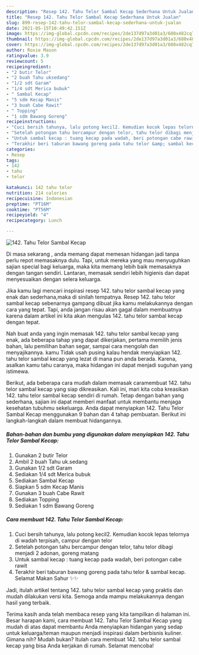 ```yaml
---
description: "Resep 142. Tahu Telor Sambal Kecap Sederhana Untuk Jualan"
title: "Resep 142. Tahu Telor Sambal Kecap Sederhana Untuk Jualan"
slug: 899-resep-142-tahu-telor-sambal-kecap-sederhana-untuk-jualan
date: 2021-05-15T10:49:42.151Z
image: https://img-global.cpcdn.com/recipes/2de137d97a3d01a3/680x482cq70/142-tahu-telor-sambal-kecap-foto-resep-utama.jpg
thumbnail: https://img-global.cpcdn.com/recipes/2de137d97a3d01a3/680x482cq70/142-tahu-telor-sambal-kecap-foto-resep-utama.jpg
cover: https://img-global.cpcdn.com/recipes/2de137d97a3d01a3/680x482cq70/142-tahu-telor-sambal-kecap-foto-resep-utama.jpg
author: Roxie Mason
ratingvalue: 3.9
reviewcount: 5
recipeingredient:
- "2 butir Telor"
- "2 buah Tahu uksedang"
- "1/2 sdt Garam"
- "1/4 sdt Merica bubuk"
- " Sambal Kecap"
- "5 sdm Kecap Manis"
- "3 buah Cabe Rawit"
- " Topping"
- "1 sdm Bawang Goreng"
recipeinstructions:
- "Cuci bersih tahunya, lalu potong kecil2. Kemudian kocok lepas telornya di wadah terpisah, campur dengan telor"
- "Setelah potongan tahu bercampur dengan telor, tahu telor dibagi menjadi 2 adonan, goreng matang"
- "Untuk sambal kecap : tuang kecap pada wadah, beri potongan cabe rawit"
- "Terakhir beri taburan bawang goreng pada tahu telor &amp; sambal kecap. Selamat Makan Sahur ✨✨"
categories:
- Resep
tags:
- 142
- tahu
- telor

katakunci: 142 tahu telor 
nutrition: 214 calories
recipecuisine: Indonesian
preptime: "PT16M"
cooktime: "PT56M"
recipeyield: "4"
recipecategory: Lunch

---
```



![142. Tahu Telor Sambal Kecap](https://img-global.cpcdn.com/recipes/2de137d97a3d01a3/680x482cq70/142-tahu-telor-sambal-kecap-foto-resep-utama.jpg)

Di masa  sekarang , anda memang dapat memesan hidangan jadi tanpa perlu repot memasaknya dulu. Tapi, untuk mereka yang mau menyuguhkan sajian special bagi keluarga, maka kita memang lebih baik memasaknya dengan tangan sendiri. Lantaran, memasak sendiri lebih higienis dan dapat menyesuaikan dengan selera keluarga.

Jika kamu lagi mencari inspirasi resep 142. tahu telor sambal kecap yang enak dan sederhana,maka di sinilah tempatnya. Resep 142. tahu telor sambal kecap  sebenarnya gampang dibuat jika kamu melakukannya dengan cara yang tepat. Tapi, anda jangan risau akan gagal dalam membuatnya 
karena dalam artikel ini kita akan mengulas 142. tahu telor sambal kecap dengan tepat.  



Nah buat anda yang ingin memasak 142. tahu telor sambal kecap yang enak, ada beberapa tahap yang dapat dikerjakan, pertama memilih jenis bahan, lalu pemilihan bahan segar, sampai cara mengolah dan menyajikannya. kamu Tidak usah pusing kalau hendak menyiapkan 142. tahu telor sambal kecap yang lezat di mana pun anda berada. Karena, asalkan kamu  tahu caranya, maka hidangan ini dapat menjadi suguhan yang istimewa.

Berikut, ada beberapa cara mudah dalam memasak caramembuat 142. tahu telor sambal kecap yang siap dikreasikan. Kali ini, mari kita coba kreasikan 142. tahu telor sambal kecap sendiri di rumah. Tetap dengan bahan yang sederhana, sajian ini dapat memberi manfaat untuk membantu menjaga kesehatan tubuhmu sekeluarga. Anda dapat menyiapkan 142. Tahu Telor Sambal Kecap menggunakan 9 bahan dan 4 tahap pembuatan. Berikut ini langkah-langkah dalam membuat hidangannya.

<!--inarticleads1-->

##### Bahan-bahan dan bumbu yang digunakan dalam menyiapkan 142. Tahu Telor Sambal Kecap:

1. Gunakan 2 butir Telor
1. Ambil 2 buah Tahu uk.sedang
1. Gunakan 1/2 sdt Garam
1. Sediakan 1/4 sdt Merica bubuk
1. Sediakan  Sambal Kecap
1. Siapkan 5 sdm Kecap Manis
1. Gunakan 3 buah Cabe Rawit
1. Sediakan  Topping
1. Sediakan 1 sdm Bawang Goreng




<!--inarticleads2-->

##### Cara membuat 142. Tahu Telor Sambal Kecap:

1. Cuci bersih tahunya, lalu potong kecil2. Kemudian kocok lepas telornya di wadah terpisah, campur dengan telor
1. Setelah potongan tahu bercampur dengan telor, tahu telor dibagi menjadi 2 adonan, goreng matang
1. Untuk sambal kecap : tuang kecap pada wadah, beri potongan cabe rawit
1. Terakhir beri taburan bawang goreng pada tahu telor &amp; sambal kecap. Selamat Makan Sahur ✨✨




Jadi, itulah artikel tentang  142. tahu telor sambal kecap  yang praktis dan mudah dilakukan versi kita. Semoga anda mampu melakukannya dengan hasil yang terbaik. 

Terima kasih anda telah membaca resep yang kita tampilkan di halaman ini. Besar harapan kami, cara membuat  142. Tahu Telor Sambal Kecap yang mudah di atas dapat membantu Anda menyiapkan hidangan yang sedap untuk keluarga/teman maupun menjadi inspirasi dalam berbisnis kuliner. Gimana nih? Mudah bukan? Itulah cara membuat 142. tahu telor sambal kecap yang bisa Anda kerjakan di rumah. Selamat mencoba!

